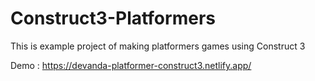 # Construct3-Platformers
This is example project of making platformers games using Construct 3

Demo : https://devanda-platformer-construct3.netlify.app/
